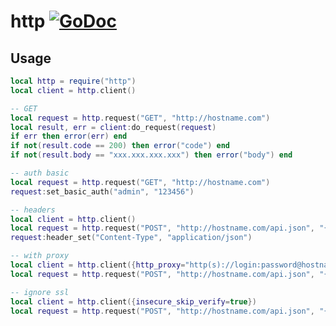 # http [![GoDoc](https://godoc.org/github.com/vadv/gopher-lua-libs/http?status.svg)](https://godoc.org/github.com/vadv/gopher-lua-libs/http)

## Usage

```lua
local http = require("http")
local client = http.client()

-- GET
local request = http.request("GET", "http://hostname.com")
local result, err = client:do_request(request)
if err then error(err) end
if not(result.code == 200) then error("code") end
if not(result.body == "xxx.xxx.xxx.xxx") then error("body") end

-- auth basic
local request = http.request("GET", "http://hostname.com")
request:set_basic_auth("admin", "123456")

-- headers
local client = http.client()
local request = http.request("POST", "http://hostname.com/api.json", "{}")
request:header_set("Content-Type", "application/json")

-- with proxy
local client = http.client({http_proxy="http(s)://login:password@hostname.com"})
local request = http.request("POST", "http://hostname.com/api.json", "{}")

-- ignore ssl
local client = http.client({insecure_skip_verify=true})
local request = http.request("POST", "http://hostname.com/api.json", "{}")
```
